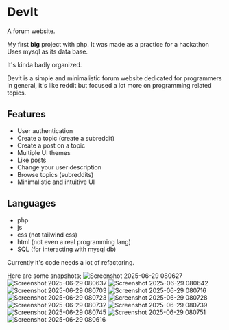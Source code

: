 # DevIt
A forum website.

My first **big** project with php.
It was made as a practice for a hackathon
Uses mysql as its data base.

It's kinda badly organized.

Devit is a simple and minimalistic forum website dedicated for programmers in general, 
it's like reddit but focused a lot more on programming related topics.

## Features

- User authentication  
- Create a topic (create a subreddit)  
- Create a post on a topic  
- Multiple UI themes  
- Like posts  
- Change your user description  
- Browse topics (subreddits)
- Minimalistic and intuitive UI

## Languages
 - php
 - js
 - css (not tailwind css)
 - html (not even a real programming lang)
 - SQL (for interacting with mysql db)

Currently it's code needs a lot of refactoring.

Here are some snapshots;
![Screenshot 2025-06-29 080627](https://github.com/user-attachments/assets/d5eeac6a-3868-4b96-9c4b-2ceb1bdc43f8)
![Screenshot 2025-06-29 080637](https://github.com/user-attachments/assets/10953dc3-a088-4ffd-9c52-b31a3d206150)
![Screenshot 2025-06-29 080642](https://github.com/user-attachments/assets/0a2a3465-a73f-4588-9fbd-efd6500362b6)
![Screenshot 2025-06-29 080703](https://github.com/user-attachments/assets/f902c1b6-0477-46c2-8b60-b35771cdc875)
![Screenshot 2025-06-29 080716](https://github.com/user-attachments/assets/ce7032c2-1e8f-4f1d-b6a5-ae6f05574ff4)
![Screenshot 2025-06-29 080723](https://github.com/user-attachments/assets/fd8c01ad-ea5d-40f2-b88a-a5b0b787bc36)
![Screenshot 2025-06-29 080728](https://github.com/user-attachments/assets/5488271a-610c-433b-9953-7a3d36e75649)
![Screenshot 2025-06-29 080732](https://github.com/user-attachments/assets/aeb7baf9-4a09-410e-b2d7-a8e7f4f4834c)
![Screenshot 2025-06-29 080739](https://github.com/user-attachments/assets/015b023e-39a0-4b0e-a90f-231d93bee1da)
![Screenshot 2025-06-29 080745](https://github.com/user-attachments/assets/7d4c174b-2bb6-4977-af71-1bdf7cdb48b0)
![Screenshot 2025-06-29 080751](https://github.com/user-attachments/assets/5f37245f-d138-46b5-865d-2238f2d018b2)
![Screenshot 2025-06-29 080616](https://github.com/user-attachments/assets/1137d915-dd66-4755-b7cb-414640fb0ff1)


